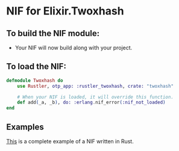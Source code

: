 # NIF for Elixir.Twoxhash

## To build the NIF module:

- Your NIF will now build along with your project.

## To load the NIF:

```elixir
defmodule Twoxhash do
    use Rustler, otp_app: :rustler_twoxhash, crate: "twoxhash"

    # When your NIF is loaded, it will override this function.
    def add(_a, _b), do: :erlang.nif_error(:nif_not_loaded)
end
```

## Examples

[This](https://github.com/hansihe/NifIo) is a complete example of a NIF written in Rust.
